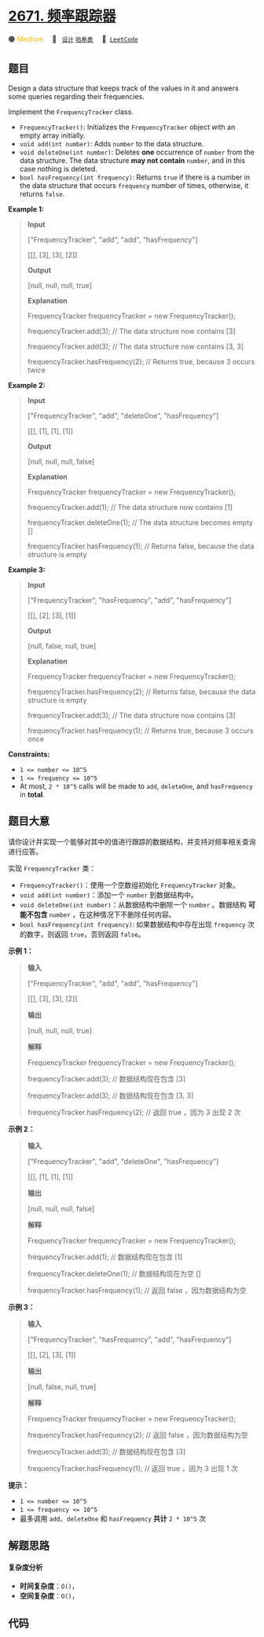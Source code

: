# [2671. 频率跟踪器](https://leetcode.com/problems/frequency-tracker)

🟠 <font color=#ffb800>Medium</font>&emsp; 🔖&ensp; [`设计`](/leetcode/outline/tag/design.md) [`哈希表`](/leetcode/outline/tag/hash-table.md)&emsp; 🔗&ensp;[`LeetCode`](https://leetcode.com/problems/frequency-tracker)


## 题目

Design a data structure that keeps track of the values in it and answers some
queries regarding their frequencies.

Implement the `FrequencyTracker` class.

  * `FrequencyTracker()`: Initializes the `FrequencyTracker` object with an empty array initially.
  * `void add(int number)`: Adds `number` to the data structure.
  * `void deleteOne(int number)`: Deletes **one** occurrence of `number` from the data structure. The data structure **may not contain** `number`, and in this case nothing is deleted.
  * `bool hasFrequency(int frequency)`: Returns `true` if there is a number in the data structure that occurs `frequency` number of times, otherwise, it returns `false`.



**Example 1:**

> 
> 
> 
> 
> 
> **Input**
> 
> ["FrequencyTracker", "add", "add", "hasFrequency"]
> 
> [[], [3], [3], [2]]
> 
> **Output**
> 
> [null, null, null, true]
> 
> 
> 
> **Explanation**
> 
> FrequencyTracker frequencyTracker = new FrequencyTracker();
> 
> frequencyTracker.add(3); // The data structure now contains [3]
> 
> frequencyTracker.add(3); // The data structure now contains [3, 3]
> 
> frequencyTracker.hasFrequency(2); // Returns true, because 3 occurs twice
> 
> 

**Example 2:**

> 
> 
> 
> 
> 
> **Input**
> 
> ["FrequencyTracker", "add", "deleteOne", "hasFrequency"]
> 
> [[], [1], [1], [1]]
> 
> **Output**
> 
> [null, null, null, false]
> 
> 
> 
> **Explanation**
> 
> FrequencyTracker frequencyTracker = new FrequencyTracker();
> 
> frequencyTracker.add(1); // The data structure now contains [1]
> 
> frequencyTracker.deleteOne(1); // The data structure becomes empty []
> 
> frequencyTracker.hasFrequency(1); // Returns false, because the data structure is empty
> 
> 

**Example 3:**

> 
> 
> 
> 
> 
> **Input**
> 
> ["FrequencyTracker", "hasFrequency", "add", "hasFrequency"]
> 
> [[], [2], [3], [1]]
> 
> **Output**
> 
> [null, false, null, true]
> 
> 
> 
> **Explanation**
> 
> FrequencyTracker frequencyTracker = new FrequencyTracker();
> 
> frequencyTracker.hasFrequency(2); // Returns false, because the data structure is empty
> 
> frequencyTracker.add(3); // The data structure now contains [3]
> 
> frequencyTracker.hasFrequency(1); // Returns true, because 3 occurs once
> 
> 

**Constraints:**

  * `1 <= number <= 10^5`
  * `1 <= frequency <= 10^5`
  * At most, `2 * 10^5` calls will be made to `add`, `deleteOne`, and `hasFrequency` in **total**.


## 题目大意

请你设计并实现一个能够对其中的值进行跟踪的数据结构，并支持对频率相关查询进行应答。

实现 `FrequencyTracker` 类：

  * `FrequencyTracker()`：使用一个空数组初始化 `FrequencyTracker` 对象。
  * `void add(int number)`：添加一个 `number` 到数据结构中。
  * `void deleteOne(int number)`：从数据结构中删除一个 `number` 。数据结构 **可能不包含** `number` ，在这种情况下不删除任何内容。
  * `bool hasFrequency(int frequency)`: 如果数据结构中存在出现 `frequency` 次的数字，则返回 `true`，否则返回 `false`。



**示例 1：**

> 
> 
> 
> 
> 
> **输入**
> 
> ["FrequencyTracker", "add", "add", "hasFrequency"]
> 
> [[], [3], [3], [2]]
> 
> **输出**
> 
> [null, null, null, true]
> 
> 
> 
> **解释**
> 
> FrequencyTracker frequencyTracker = new FrequencyTracker();
> 
> frequencyTracker.add(3); // 数据结构现在包含 [3]
> 
> frequencyTracker.add(3); // 数据结构现在包含 [3, 3]
> 
> frequencyTracker.hasFrequency(2); // 返回 true ，因为 3 出现 2 次
> 
> 

**示例 2：**

> 
> 
> 
> 
> 
> **输入**
> 
> ["FrequencyTracker", "add", "deleteOne", "hasFrequency"]
> 
> [[], [1], [1], [1]]
> 
> **输出**
> 
> [null, null, null, false]
> 
> 
> 
> **解释**
> 
> FrequencyTracker frequencyTracker = new FrequencyTracker();
> 
> frequencyTracker.add(1); // 数据结构现在包含 [1]
> 
> frequencyTracker.deleteOne(1); // 数据结构现在为空 []
> 
> frequencyTracker.hasFrequency(1); // 返回 false ，因为数据结构为空
> 
> 

**示例 3：**

> 
> 
> 
> 
> 
> **输入**
> 
> ["FrequencyTracker", "hasFrequency", "add", "hasFrequency"]
> 
> [[], [2], [3], [1]]
> 
> **输出**
> 
> [null, false, null, true]
> 
> 
> 
> **解释**
> 
> FrequencyTracker frequencyTracker = new FrequencyTracker();
> 
> frequencyTracker.hasFrequency(2); // 返回 false ，因为数据结构为空
> 
> frequencyTracker.add(3); // 数据结构现在包含 [3]
> 
> frequencyTracker.hasFrequency(1); // 返回 true ，因为 3 出现 1 次
> 
> 



**提示：**

  * `1 <= number <= 10^5`
  * `1 <= frequency <= 10^5`
  * 最多调用 `add`、`deleteOne` 和 `hasFrequency` **共计** `2 * 10^5` 次


## 解题思路

#### 复杂度分析

- **时间复杂度**：`O()`，
- **空间复杂度**：`O()`，

## 代码

```javascript

```